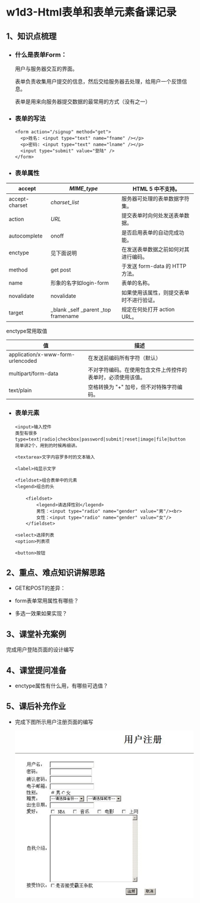 # w1d3-Html表单和表单元素备课记录

## 1、知识点梳理

- ### 什么是表单Form：

  用户与服务器交互的界面。

  表单负责收集用户提交的信息，然后交给服务器去处理，给用户一个反馈信息。

  表单是用来向服务器提交数据的最常用的方式（没有之一）


- ### 表单的写法

  ```
  <form action="/signup" method="get">
    <p>姓名: <input type="text" name="fname" /></p>
    <p>密码: <input type="text" name="lname" /></p>
    <input type="submit" value="登陆" />
  </form>
  ```


- ### 表单属性


| accept         | *MIME_type*                         | HTML 5 中不支持。             |
| -------------- | ----------------------------------- | ------------------------ |
| accept-charset | *charset_list*                      | 服务器可处理的表单数据字符集。          |
| action         | *URL*                               | 提交表单时向何处发送表单数据。          |
| autocomplete   | onoff                               | 是否启用表单的自动完成功能。           |
| enctype        | 见下面说明                               | 在发送表单数据之前如何对其进行编码。       |
| method         | get post                            | 于发送 form-data 的 HTTP 方法。 |
| name           | 形象的名字如login-form                    | 表单的名称。                   |
| novalidate     | novalidate                          | 如果使用该属性，则提交表单时不进行验证。     |
| target         | _blank _self _parent _top framename | 规定在何处打开 action URL。      |

enctype常用取值

| 值                                 | 描述                             |
| --------------------------------- | ------------------------------ |
| application/x-www-form-urlencoded | 在发送前编码所有字符（默认）                 |
| multipart/form-data               | 不对字符编码。在使用包含文件上传控件的表单时，必须使用该值。 |
| text/plain                        | 空格转换为 "+" 加号，但不对特殊字符编码。        |

- ### 表单元素

  ```
  <input>输入控件
  类型有很多
  type=text|radio|checkbox|password|submit|reset|image|file|button
  简单讲2个，用到的时候再细讲。
  ```

  ```
  <textarea>文字内容罗多时的文本输入
  ```

  ```
  <label>纯显示文字
  ```

  ```
  <fieldset>组合表单中的元素
  <legend>组合的头

      <fieldset>
          <legend>请选择性别</legend>
          男性：<input type="radio" name="gender" value="男"/><br>
          女性：<input type="radio" name="gender" value="女"/>
      </fieldset>
  ```

  ```
  <select>选择列表
  <option>列表项
  ```

  ```
  <button>按钮
  ```

## 2、重点、难点知识讲解思路

- GET和POST的差异：

- form表单常用属性有哪些？

- 多选一效果如果实现？


## 3、课堂补充案例

 完成用户登陆页面的设计编写

## 4、课堂提问准备

- enctype属性有什么用，有哪些可选值？


## 5、课后补充作业

- 完成下图所示用户注册页面的编写

   ![用户注册](img\用户注册.jpg)
